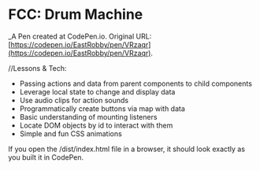 # FCC: Drum Machine

\_A Pen created at CodePen.io. Original URL: [https://codepen.io/EastRobby/pen/VRzaqr](https://codepen.io/EastRobby/pen/VRzaqr).

//Lessons & Tech:

- Passing actions and data from parent components to child components
- Leverage local state to change and display data
- Use audio clips for action sounds
- Programmatically create buttons via map with data
- Basic understanding of mounting listeners
- Locate DOM objects by id to interact with them
- Simple and fun CSS animations

If you open the /dist/index.html file in a browser, it should look exactly as you built it in CodePen.
